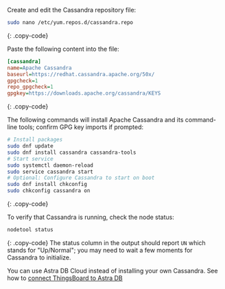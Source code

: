 Create and edit the Cassandra repository file:

```bash
sudo nano /etc/yum.repos.d/cassandra.repo
```
{: .copy-code}

Paste the following content into the file:

```ini
[cassandra]
name=Apache Cassandra
baseurl=https://redhat.cassandra.apache.org/50x/
gpgcheck=1
repo_gpgcheck=1
gpgkey=https://downloads.apache.org/cassandra/KEYS
```
{: .copy-code}

The following commands will install Apache Cassandra and its command-line tools; confirm GPG key imports if prompted:

```bash
# Install packages
sudo dnf update
sudo dnf install cassandra cassandra-tools
# Start service
sudo systemctl daemon-reload
sudo service cassandra start
# Optional: Configure Cassandra to start on boot
sudo dnf install chkconfig
sudo chkconfig cassandra on
```
{: .copy-code}

To verify that Cassandra is running, check the node status:

```bash
nodetool status
```
{: .copy-code}
The status column in the output should report `UN` which stands for "Up/Normal"; you may need to wait a few moments for Cassandra to initialize.

You can use Astra DB Cloud instead of installing your own Cassandra.
See how to [connect ThingsBoard to Astra DB](/docs/user-guide/install/pe/cassandra-cloud-astra-db/)

